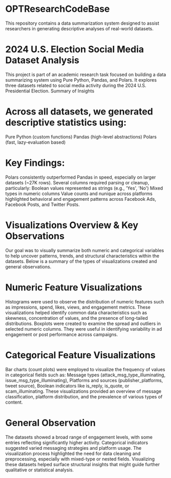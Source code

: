# OPTResearchCodeBase
This repository contains a data summarization system designed to assist researchers in generating descriptive analyses of real-world datasets.

# 2024 U.S. Election Social Media Dataset Analysis
This project is part of an academic research task focused on building a data summarizing system using Pure Python, Pandas, and Polars. It explores three datasets related to social media activity during the 2024 U.S. Presidential Election. 
Summary of Insights

# Across all datasets, we generated descriptive statistics using:
Pure Python (custom functions)
Pandas (high-level abstractions)
Polars (fast, lazy-evaluation based)

# Key Findings:
Polars consistently outperformed Pandas in speed, especially on larger datasets (~27K rows).
Several columns required parsing or cleanup, particularly:
Boolean values represented as strings (e.g., 'Yes', 'No')
Mixed types in numeric columns
Value counts and nunique across platforms highlighted behavioral and engagement patterns across Facebook Ads, Facebook Posts, and Twitter Posts.

# Visualizations Overview & Key Observations
Our goal was to visually summarize both numeric and categorical variables to help uncover patterns, trends, and structural characteristics within the datasets. Below is a summary of the types of visualizations created and general observations. 

# Numeric Feature Visualizations
Histograms were used to observe the distribution of numeric features such as impressions, spend, likes, views, and engagement metrics.
These visualizations helped identify common data characteristics such as skewness, concentration of values, and the presence of long-tailed distributions.
Boxplots were created to examine the spread and outliers in selected numeric columns.
They were useful in identifying variability in ad engagement or post performance across campaigns.

# Categorical Feature Visualizations
Bar charts (count plots) were employed to visualize the frequency of values in categorical fields such as: Message types (attack_msg_type_illuminating, issue_msg_type_illuminating), Platforms and sources (publisher_platforms, tweet source), Boolean indicators like is_reply, is_quote, or scam_illuminating.
These visualizations provided an overview of message classification, platform distribution, and the prevalence of various types of content.

# General Observation
The datasets showed a broad range of engagement levels, with some entries reflecting significantly higher activity.
Categorical indicators suggested varied messaging strategies and platform usage.
The visualization process highlighted the need for data cleaning and preprocessing, especially with mixed-type or nested fields.
Visualizing these datasets helped surface structural insights that might guide further qualitative or statistical analysis.

